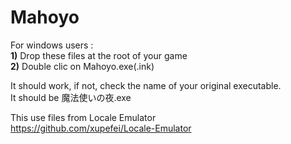 # Mahoyo
For windows users :  
**1)** Drop these files at the root of your game  
**2)** Double clic on Mahoyo.exe(.ink)  

It should work, if not, check the name of your original executable.  
It should be 魔法使いの夜.exe 

This use files from Locale Emulator  
https://github.com/xupefei/Locale-Emulator
